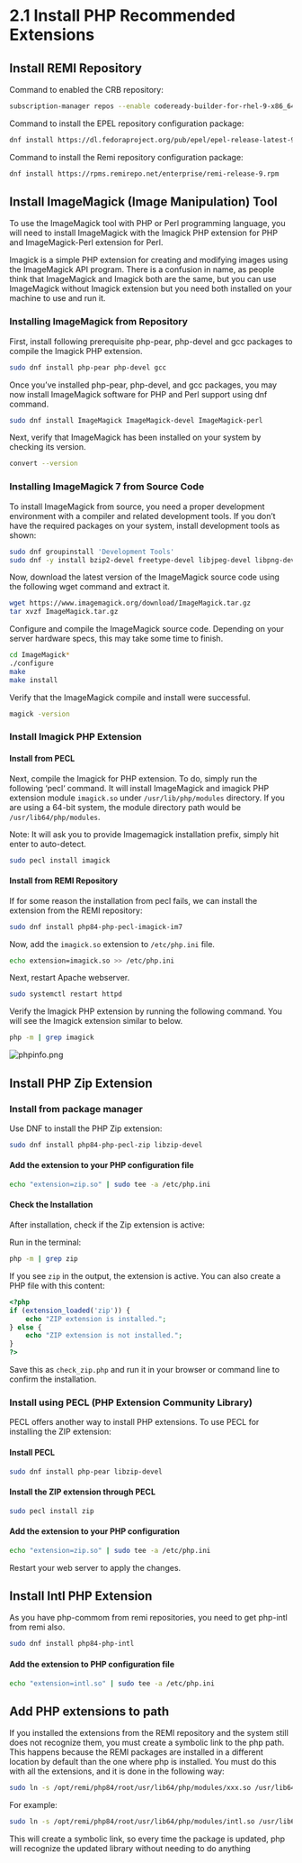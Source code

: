 # 2.1 Install PHP Recommended Extensions

## Install REMI Repository

Command to enabled the CRB repository:
```bash
subscription-manager repos --enable codeready-builder-for-rhel-9-x86_64-rpms
```

Command to install the EPEL repository configuration package:

```bash
dnf install https://dl.fedoraproject.org/pub/epel/epel-release-latest-9.noarch.rpm
```

Command to install the Remi repository configuration package:

```bash
dnf install https://rpms.remirepo.net/enterprise/remi-release-9.rpm
```

## Install ImageMagick (Image Manipulation) Tool

To use the ImageMagick tool with PHP or Perl programming language, you will need to install ImageMagick with the Imagick PHP extension for PHP and ImageMagick-Perl extension for Perl.

Imagick is a simple PHP extension for creating and modifying images using the ImageMagick API program. There is a confusion in name, as people think that ImageMagick and Imagick both are the same, but you can use ImageMagick without Imagick extension but you need both installed on your machine to use and run it.

### Installing ImageMagick from Repository
First, install following prerequisite php-pear, php-devel and gcc packages to compile the Imagick PHP extension.

```bash
sudo dnf install php-pear php-devel gcc 
```

Once you’ve installed php-pear, php-devel, and gcc packages, you may now install ImageMagick software for PHP and Perl support using dnf command.

```bash
sudo dnf install ImageMagick ImageMagick-devel ImageMagick-perl
```

Next, verify that ImageMagick has been installed on your system by checking its version.

```bash
convert --version
```

### Installing ImageMagick 7 from Source Code
To install ImageMagick from source, you need a proper development environment with a compiler and related development tools. If you don’t have the required packages on your system, install development tools as shown:

```bash
sudo dnf groupinstall 'Development Tools'
sudo dnf -y install bzip2-devel freetype-devel libjpeg-devel libpng-devel libtiff-devel giflib-devel zlib-devel ghostscript-devel djvulibre-devel libwmf-devel jasper-devel libtool-ltdl-devel libX11-devel libXext-devel libXt-devel lcms-devel libxml2-devel librsvg2-devel OpenEXR-devel php-devel
```

Now, download the latest version of the ImageMagick source code using the following wget command and extract it.

```bash
wget https://www.imagemagick.org/download/ImageMagick.tar.gz
tar xvzf ImageMagick.tar.gz
```

Configure and compile the ImageMagick source code. Depending on your server hardware specs, this may take some time to finish.

```bash
cd ImageMagick*
./configure
make
make install
```

Verify that the ImageMagick compile and install were successful.

```bash
magick -version
```

### Install Imagick PHP Extension

#### Install from PECL
Next, compile the Imagick for PHP extension. To do, simply run the following ‘pecl‘ command. It will install ImageMagick and imagick PHP extension module `imagick.so` under `/usr/lib/php/modules` directory. If you are using a 64-bit system, the module directory path would be `/usr/lib64/php/modules`.

Note: It will ask you to provide Imagemagick installation prefix, simply hit enter to auto-detect.

```bash
sudo pecl install imagick 
```

#### Install from REMI Repository
If for some reason the installation from pecl fails, we can install the extension from the REMI repository:

```bash
sudo dnf install php84-php-pecl-imagick-im7 
```

Now, add the `imagick.so` extension to `/etc/php.ini` file.

```bash
echo extension=imagick.so >> /etc/php.ini
```

Next, restart Apache webserver.

```bash
sudo systemctl restart httpd
```

Verify the Imagick PHP extension by running the following command. You will see the Imagick extension similar to below.

```bash
php -m | grep imagick
```

![phpinfo.png](phpinfo.png)

## Install PHP Zip Extension

### Install from package manager

Use DNF to install the PHP Zip extension:

```bash
sudo dnf install php84-php-pecl-zip libzip-devel
```

#### Add the extension to your PHP configuration file

```bash
echo "extension=zip.so" | sudo tee -a /etc/php.ini
```

#### Check the Installation

After installation, check if the Zip extension is active:

Run in the terminal:

```bash
php -m | grep zip
```

If you see `zip` in the output, the extension is active.
You can also create a PHP file with this content:

```php
<?php
if (extension_loaded('zip')) {
    echo "ZIP extension is installed.";
} else {
    echo "ZIP extension is not installed.";
}
?>
```

Save this as `check_zip.php` and run it in your browser or command line to confirm the installation.

### Install using PECL (PHP Extension Community Library)

PECL offers another way to install PHP extensions. To use PECL for installing the ZIP extension:

#### Install PECL

```bash
sudo dnf install php-pear libzip-devel
```

#### Install the ZIP extension through PECL

```bash
sudo pecl install zip
```

#### Add the extension to your PHP configuration

```bash
echo "extension=zip.so" | sudo tee -a /etc/php.ini
```

Restart your web server to apply the changes.

## Install Intl PHP Extension

As you have php-commom from remi repositories, you need to get php-intl from remi also.

```bash
sudo dnf install php84-php-intl
```

#### Add the extension to PHP configuration file

```bash
echo "extension=intl.so" | sudo tee -a /etc/php.ini
```

## Add PHP extensions to path

If you installed the extensions from the REMI repository and the system still does not recognize them, you must create a symbolic link to the php path. This happens because the REMI packages are installed in a different location by default than the one where php is installed. You must do this with all the extensions, and it is done in the following way:

```bash
sudo ln -s /opt/remi/php84/root/usr/lib64/php/modules/xxx.so /usr/lib64/php/modules/xxx.so
```

For example:

```bash
sudo ln -s /opt/remi/php84/root/usr/lib64/php/modules/intl.so /usr/lib64/php/modules/intl.so
```

This will create a symbolic link, so every time the package is updated, php will recognize the updated library without needing to do anything












